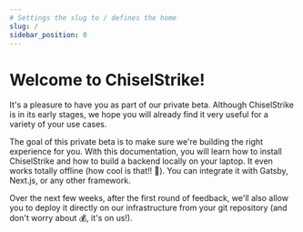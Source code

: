 ```yaml
---
# Settings the slug to / defines the home
slug: /
sidebar_position: 0
---
```

# Welcome to ChiselStrike!

It's a pleasure to have you as part of our private beta. Although
ChiselStrike is in its early stages, we hope you will already find it very
useful for a variety of your use cases.

The goal of this private beta is to make sure we're building the right experience
for you. With this documentation, you will learn how to install ChiselStrike
and how to build a backend locally on your laptop.
It even works totally offline (how cool is that!! 🤩). You can integrate it with Gatsby,
Next.js, or any other framework.

Over the next few weeks, after the first round of feedback, we'll also allow you to deploy
it directly on our infrastructure from your git repository (and don't worry about 💰, it's
on us!).
